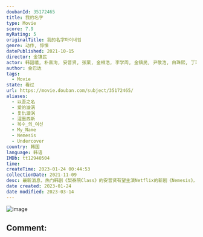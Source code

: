```yaml
---
doubanId: 35172465
title: 我的名字
type: Movie
score: 7.9
myRating: 5
originalTitle: 我的名字마이네임
genre: 动作, 惊悚
datePublished: 2021-10-15
director: 金镇民
actor: 韩韶禧, 朴熹洵, 安普贤, 张栗, 金相浩, 李学周, 金镇民, 尹敬浩, 白珠熙, 丁瑞奇, 金尚昊, 金仁宇, 徐尚沅, undefined, 林基雄, 元春圭, 元振, 洪佑镇, 申妍宇
author: 金巴达
tags:
  - Movie
state: 看过
url: https://movie.douban.com/subject/35172465/
aliases:
  - 以吾之名
  - 爱的漩涡
  - 复仇漩涡
  - 涅墨西斯
  - 복수_의_여신
  - My_Name
  - Nemesis
  - Undercover
country: 韩国
language: 韩语
IMDb: tt12940504
time: 
createTime: 2023-01-24 00:44:53
collectionDate: 2021-11-09
desc: 最新消息，热门韩剧《梨泰院Class》的安普贤有望主演Netflix的新剧《Nemesis》，与《夫妻的世界》韩素希和电影《魔女》朴喜洵合作。《Nemesis》讲述接受组织命令成为警察的女卧底和需...
date created: 2023-01-24
date modified: 2023-03-14
---
```


![image](p2680694592.jpg)

Comment:
---
